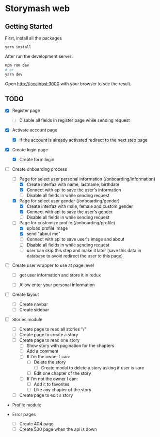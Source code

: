 # Storymash web

## Getting Started

First, install all the packages

```bash
yarn install
```

After run the development server:

```bash
npm run dev
# or
yarn dev
```

Open [http://localhost:3000](http://localhost:3000) with your browser to see the result.

## TODO

- [x] Register page

  - [ ] Disable all fields in register page while sending request

- [x] Activate account page

  - [x] If the account is already activated redirect to the next step page

- [x] Create login page

  - [x] Create form login

- [ ] Create onboarding process

  - [ ] Page for select user personal information (/onboarding/information)
    - [x] Create interfaz with name, lastname, birthdate
    - [x] Connect with api to save the user's information
    - [ ] Disable all fields in while sending request
  - [x] Page for select user gender (/onboarding/gender)
    - [x] Create interfaz with male, female and custom gender
    - [x] Connect with api to save the user's gender
    - [ ] Disable all fields in while sending request
  - [ ] Page for customize profile (/onboarding/profile)
    - [x] upload profile image
    - [x] send "about me"
    - [ ] Connect with api to save user's image and about
    - [ ] Disable all fields in while sending request
    - [ ] user can skip this step and make it later (save this data in database to avoid redirect the user to this page)

- [ ] Create user wrapper to use at page level

  - [ ] get user information and store it in redux

  - [ ] Allow enter your personal information

- [ ] Create layout

  - [ ] Create navbar
  - [ ] Create sidebar

- [ ] Stories module

  - [ ] Create page to read all stories "/"
  - [ ] Create page to create a story
  - [ ] Create page to read one story
    - [ ] Show story with pagination for the chapters
    - [ ] Add a comment
    - [ ] If I'm the owner I can:
      - [ ] Delete the story
        - [ ] Create modal to delete a story asking if user is sure
      - [ ] Edit one chapter of the story
    - [ ] If I'm not the owner I can:
      - [ ] Add it to favorites
      - [ ] Like any chapter of the story
  - [ ] Create page to edit a story

- Profile module

- Error pages
  - [ ] Create 404 page
  - [ ] Create 500 page when the api is down
